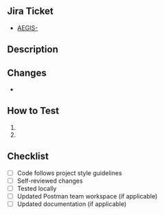 ## Jira Ticket

- [AEGIS-](https://aegisesports.atlassian.net/browse/AEGIS-)

## Description

<!-- Briefly describe the changes introduced by this PR -->

## Changes

- <!-- List out the major changes made -->

## How to Test

1. <!-- Steps for reviewers to test the changes -->
2.

## Checklist

- [ ] Code follows project style guidelines
- [ ] Self-reviewed changes
- [ ] Tested locally
- [ ] Updated Postman team workspace (if applicable)
- [ ] Updated documentation (if applicable)
